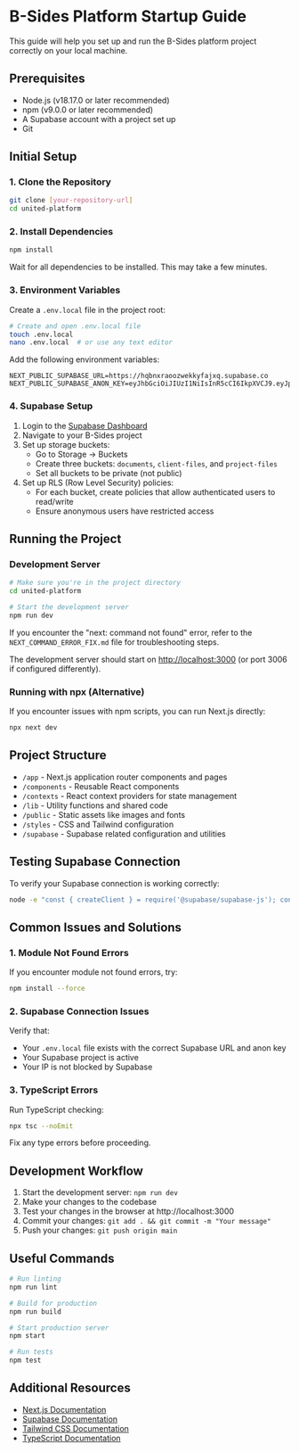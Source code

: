 # B-Sides Platform Startup Guide

This guide will help you set up and run the B-Sides platform project correctly on your local machine.

## Prerequisites

- Node.js (v18.17.0 or later recommended)
- npm (v9.0.0 or later recommended)
- A Supabase account with a project set up
- Git

## Initial Setup

### 1. Clone the Repository

```bash
git clone [your-repository-url]
cd united-platform
```

### 2. Install Dependencies

```bash
npm install
```

Wait for all dependencies to be installed. This may take a few minutes.

### 3. Environment Variables

Create a `.env.local` file in the project root:

```bash
# Create and open .env.local file
touch .env.local
nano .env.local  # or use any text editor
```

Add the following environment variables:

```
NEXT_PUBLIC_SUPABASE_URL=https://hqbnxraoozwekkyfajxq.supabase.co
NEXT_PUBLIC_SUPABASE_ANON_KEY=eyJhbGciOiJIUzI1NiIsInR5cCI6IkpXVCJ9.eyJpc3MiOiJzdXBhYmFzZSIsInJlZiI6ImhxYm54cmFvb3p3ZWtreWZhanhxIiwicm9sZSI6ImFub24iLCJpYXQiOjE3NDM4NzU4MDAsImV4cCI6MjA1OTQ1MTgwMH0.msHb88nm6EMbLDPSldrAxaubxLxhkQCTMJ68UnS6p4I
```

### 4. Supabase Setup

1. Login to the [Supabase Dashboard](https://app.supabase.com)
2. Navigate to your B-Sides project
3. Set up storage buckets:
   - Go to Storage → Buckets
   - Create three buckets: `documents`, `client-files`, and `project-files`
   - Set all buckets to be private (not public)
4. Set up RLS (Row Level Security) policies:
   - For each bucket, create policies that allow authenticated users to read/write
   - Ensure anonymous users have restricted access

## Running the Project

### Development Server

```bash
# Make sure you're in the project directory
cd united-platform

# Start the development server
npm run dev
```

If you encounter the "next: command not found" error, refer to the `NEXT_COMMAND_ERROR_FIX.md` file for troubleshooting steps.

The development server should start on [http://localhost:3000](http://localhost:3000) (or port 3006 if configured differently).

### Running with npx (Alternative)

If you encounter issues with npm scripts, you can run Next.js directly:

```bash
npx next dev
```

## Project Structure

- `/app` - Next.js application router components and pages
- `/components` - Reusable React components
- `/contexts` - React context providers for state management
- `/lib` - Utility functions and shared code
- `/public` - Static assets like images and fonts
- `/styles` - CSS and Tailwind configuration
- `/supabase` - Supabase related configuration and utilities

## Testing Supabase Connection

To verify your Supabase connection is working correctly:

```bash
node -e "const { createClient } = require('@supabase/supabase-js'); const supabase = createClient('https://hqbnxraoozwekkyfajxq.supabase.co', 'eyJhbGciOiJIUzI1NiIsInR5cCI6IkpXVCJ9.eyJpc3MiOiJzdXBhYmFzZSIsInJlZiI6ImhxYm54cmFvb3p3ZWtreWZhanhxIiwicm9sZSI6ImFub24iLCJpYXQiOjE3NDM4NzU4MDAsImV4cCI6MjA1OTQ1MTgwMH0.msHb88nm6EMbLDPSldrAxaubxLxhkQCTMJ68UnS6p4I'); console.log('Supabase client created'); supabase.auth.getSession().then(({ data, error }) => { if (error) console.error('Error:', error.message); else console.log('Session:', data); });"
```

## Common Issues and Solutions

### 1. Module Not Found Errors

If you encounter module not found errors, try:

```bash
npm install --force
```

### 2. Supabase Connection Issues

Verify that:
- Your `.env.local` file exists with the correct Supabase URL and anon key
- Your Supabase project is active
- Your IP is not blocked by Supabase

### 3. TypeScript Errors

Run TypeScript checking:

```bash
npx tsc --noEmit
```

Fix any type errors before proceeding.

## Development Workflow

1. Start the development server: `npm run dev`
2. Make your changes to the codebase
3. Test your changes in the browser at http://localhost:3000
4. Commit your changes: `git add . && git commit -m "Your message"`
5. Push your changes: `git push origin main`

## Useful Commands

```bash
# Run linting
npm run lint

# Build for production
npm run build

# Start production server
npm start

# Run tests
npm test
```

## Additional Resources

- [Next.js Documentation](https://nextjs.org/docs)
- [Supabase Documentation](https://supabase.com/docs)
- [Tailwind CSS Documentation](https://tailwindcss.com/docs)
- [TypeScript Documentation](https://www.typescriptlang.org/docs/) 